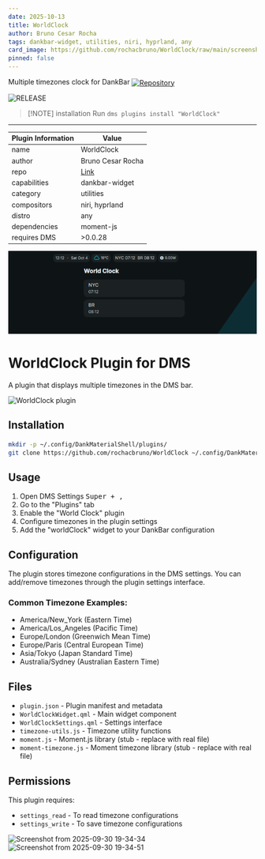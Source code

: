 ```yaml
---
date: 2025-10-13
title: WorldClock
author: Bruno Cesar Rocha
tags: dankbar-widget, utilities, niri, hyprland, any
card_image: https://github.com/rochacbruno/WorldClock/raw/main/screenshot.png
pinned: false
---
```


Multiple timezones clock for DankBar <a href="https://github.com/rochacbruno/WorldClock" target="_blank" rel="noopener noreferrer"><img src="./static/repo-icon.png" alt="Repository" style="vertical-align: middle; height: 24px;"></a>


![RELEASE](https://img.shields.io/badge/dynamic/json?url=https%3A%2F%2Fraw.githubusercontent.com%2Frochacbruno%2FWorldClock%2Fmain%2Fplugin.json&query=version&style=for-the-badge&label=RELEASE&labelColor=101418&color=9ccbfb)

> [!NOTE] installation
> Run `dms plugins install "WorldClock"`

---

| Plugin Information                 | Value                                         |
| ---------------------------------- | --------------------------------------------- |
| name                               | WorldClock                             |
| author                             | Bruno Cesar Rocha                           |
| repo                               | [Link](https://github.com/rochacbruno/WorldClock)                     |
| capabilities                       | dankbar-widget        |
| category                           | utilities                         |
| compositors                        | niri, hyprland         |
| distro                             | any              |
| dependencies                       | moment-js        |
| requires DMS                       | >0.0.28                     |


![WorldClock Screenshot](https://github.com/rochacbruno/WorldClock/raw/main/screenshot.png)

# WorldClock Plugin for DMS

A plugin that displays multiple timezones in the DMS bar.

<img alt="WorldClock plugin" src="screenshot.png" />



## Installation

```bash
mkdir -p ~/.config/DankMaterialShell/plugins/
git clone https://github.com/rochacbruno/WorldClock ~/.config/DankMaterialShell/plugins/WorldClock
```

## Usage

1. Open DMS Settings <kbd>Super + , </kbd>
2. Go to the "Plugins" tab
3. Enable the "World Clock" plugin
4. Configure timezones in the plugin settings
5. Add the "worldClock" widget to your DankBar configuration

## Configuration

The plugin stores timezone configurations in the DMS settings. You can add/remove timezones through the plugin settings interface.

### Common Timezone Examples:
- America/New_York (Eastern Time)
- America/Los_Angeles (Pacific Time)
- Europe/London (Greenwich Mean Time)
- Europe/Paris (Central European Time)
- Asia/Tokyo (Japan Standard Time)
- Australia/Sydney (Australian Eastern Time)

## Files

- `plugin.json` - Plugin manifest and metadata
- `WorldClockWidget.qml` - Main widget component
- `WorldClockSettings.qml` - Settings interface
- `timezone-utils.js` - Timezone utility functions
- `moment.js` - Moment.js library (stub - replace with real file)
- `moment-timezone.js` - Moment timezone library (stub - replace with real file)

## Permissions

This plugin requires:
- `settings_read` - To read timezone configurations
- `settings_write` - To save timezone configurations


<img width="792" height="786" alt="Screenshot from 2025-09-30 19-34-34" src="https://github.com/user-attachments/assets/98e03d98-2752-41cf-9678-419a11560031" />
<img width="490" height="574" alt="Screenshot from 2025-09-30 19-34-51" src="https://github.com/user-attachments/assets/87d7b179-8ed5-4ef4-9de1-de27137c8544" />

